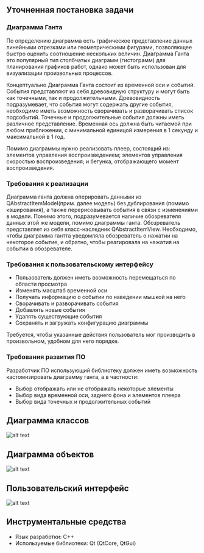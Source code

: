 ﻿## Уточненная постановка задачи
### Диаграмма Ганта
По определению диаграмма есть графическое представление данных линейными отрезками или геометрическими фигурами, позволяющее быстро оценить соотношение нескольких величин. Диаграмма Ганта это популярный тип столбчатых диаграмм (гистограмм) для планирования графиков работ, однако может быть использован для визуализации произвольных процессов.

Концептуально Диаграмма Ганта состоит из временной оси и событий.
События представляют из себя древовидную структуру и могут быть как точечными, так и продолжительными. Древовидность подразумевает, что события могут содержать другие события, необходимо иметь возможность сворачивать и разворачивать список подсобытий. Точечные и продолжительные события должны иметь различное представление. Временная ось должна быть читаемой при любом приближении, с минимальной единицой измерения в 1 секунду и максимальной в 1 год.

Помимо диаграммы нужно реализовать плеер, состоящий из: элементов управления воспроизведением; элементов управления скоростью воспроизведения; и бегунка, отображающего момент воспроизведения.
### Требования к реализации
Диаграмма ганта должна оперировать данными из QAbstractItemModel(прим. далее модель) без дублирования (помимо кэширования), а также перерисовывать события в связи с изменениями в модели. Помимо этого, подразумевается наличие обозревателя данных этой же модели, помимо диаграммы ганта. Обозреватель представляет из себя класс-наследник QAbstractItemView. Необходимо, чтобы диаграмма гантта уведомляла обозреватель о нажатии на некоторое событие, и обратно, чтобы реагировала на нажатия на событии в обозревателе.
### Требования к пользовательскому интерфейсу
 - Пользователь должен иметь возможность перемещаться по области просмотра
 - Изменять масштаб временной оси
 - Получать информацию о событии по наведении мышкой на него
 - Сворачивать и разворачивать события
 - Добавлять новые события
 - Удалять существующие события 
 - Сохранять и загружать конфигурацию диаграммы

Требуется,  чтобы  указанные  действия  пользователь  мог  производить  в
произвольном, удобном для него порядке.
### Требования развития ПО
Разработчик ПО использующий библиотеку должен иметь возможность кастомизировать диаграмму ганта, а в частности:
 - Выбор отображать или не отображать некоторые элементы
 - Выбор вида временной оси, заднего фона и элементов плеера
 - Выбор вида точечных и продолжительных событий

## Диаграмма классов

![alt text](../UML.svg "QtGantt class diagram")

## Диаграмма объектов

![alt text](../OBJ.bmp "QtGantt object diagram")

## Пользовательский интерфейс

![alt text](../all.png "QtGantt all")

## Инструментальные средства
 - Язык разработки: С++
 - Используемые библиотеки: Qt (QtCore, QtGui)
